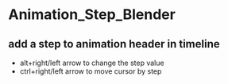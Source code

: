 # Animation_Step_Blender

## add a step to animation header in timeline
* alt+right/left arrow to change the step value
* ctrl+right/left arrow to move cursor by step
